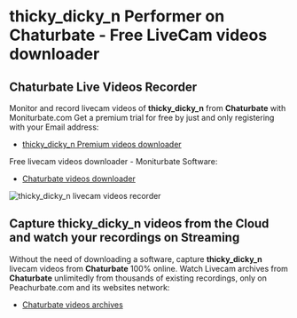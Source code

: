 # thicky_dicky_n Performer on Chaturbate - Free LiveCam videos downloader

## Chaturbate Live Videos Recorder

Monitor and record livecam videos of **thicky_dicky_n** from **Chaturbate** with Moniturbate.com
Get a premium trial for free by just and only registering with your Email address:
* [thicky_dicky_n Premium videos downloader](https://moniturbate.com/request-demo-licence-key.html)

Free livecam videos downloader - Moniturbate Software:
* [Chaturbate videos downloader](https://moniturbate.com/moniturbate-download-software.html)

![thicky_dicky_n livecam videos recorder](https://peachurnet.com/templates/moniturbate-software.png)


## Capture thicky_dicky_n videos from the Cloud and watch your recordings on Streaming

Without the need of downloading a software, capture **thicky_dicky_n** livecam videos from **Chaturbate** 100% online.
Watch Livecam archives from **Chaturbate** unlimitedly from thousands of existing recordings, only on Peachurbate.com and its websites network:
* [Chaturbate videos archives](https://peachurnet.com/)